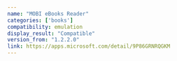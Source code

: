 ```yaml
---
name: "MOBI eBooks Reader"
categories: ['books']
compatibility: emulation
display_result: "Compatible"
version_from: "1.2.2.0"
link: https://apps.microsoft.com/detail/9P86GRNRQGKM
---
```

